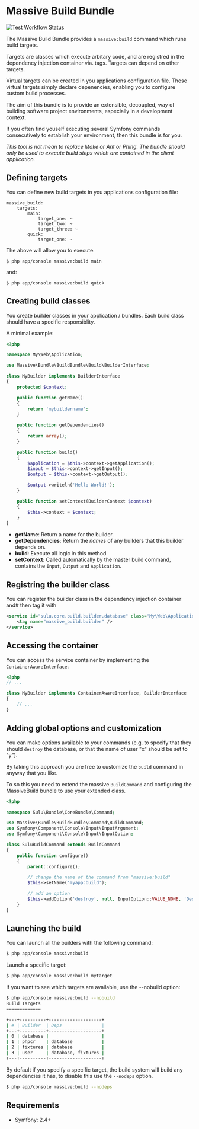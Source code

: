 Massive Build Bundle
====================

[![Test Workflow Status](https://img.shields.io/github/workflow/status/massiveart/MassiveBuildBundle/Test%20application?label=test-workflow)](https://github.com/massiveart/MassiveBuildBundle/actions)

The Massive Build Bundle provides a `massive:build` command which runs build
targets.

Targets are classes which execute arbitary code, and are registred in the
dependency injection container via. tags. Targets can depend on other targets.

Virtual targets can be created in you applications configuration file. These 
virtual targets simply declare depenencies, enabling you to configure custom
build processes.

The aim of this bundle is to provide an extensible, decoupled, way of building
software project environments, especially in a development context.

If you often find youself executing several Symfony commands consecutively to
establish your environment, then this bundle is for you.

*This tool is not mean to replace Make or Ant or Phing. The bundle should only
be used to execute build steps which are contained in the client application.*

## Defining targets

You can define new build targets in you applications configuration file:

````
massive_build:
    targets:
        main:
            target_one: ~
            target_two: ~
            target_three: ~
        quick:
            target_one: ~
````

The above will allow you to execute:

````
$ php app/console massive:build main
````

and:

````
$ php app/console massive:build quick
````

## Creating build classes

You create builder classes in your application / bundles. Each build class
should have a specific responsiblity.

A minimal example:

````php
<?php

namespace My\Web\Application;

use Massive\Bundle\BuildBundle\Build\BuilderInterface;

class MyBuilder implements BuilderInterface
{
    protected $context;

    public function getName()
    {
        return 'mybuildername';
    }

    public function getDependencies()
    {
        return array();
    }

    public function build()
    {
        $application = $this->context->getApplication();
        $input = $this->context->getInput();
        $output = $this->context->getOutput();

        $output->writeln('Hello World!');
    }

    public function setContext(BuilderContext $context)
    {
        $this->context = $context;
    }
}
````

- **getName**: Return a name for the builder.
- **getDependencies**: Return the *names* of any builders that this builder
  depends on.
- **build**: Execute all logic in this method
- **setContext**: Called automatically by the master build command, contains
  the `Input`, `Output` and `Application`.

## Registring the builder class

You can register the builder class in the dependency injection container and#
then tag it with 

````xml
<service id="sulu.core.build.builder.database" class="My\Web\Application\Builder\FooBuilder">
    <tag name="massive_build.builder" />
</service>
````
## Accessing the container

You can access the service container by implementing the
`ContainerAwareInterface`:

````php
<?php
// ...

class MyBuilder implements ContainerAwareInterface, BuilderInterface
{
    // ...
}
````

## Adding global options and customization

You can make options available to your commands (e.g. to specify that they
should `destroy` the database, or that the name of user "x" should be set to
"y").

By taking this approach you are free to customize the `build` command in
anyway that you like.

To so this you need to extend the massive `BuildCommand` and configuring the
MassiveBuild bundle to use your extended class.

````php
<?php

namespace Sulu\Bundle\CoreBundle\Command;

use Massive\Bundle\BuildBundle\Command\BuildCommand;
use Symfony\Component\Console\Input\InputArgument;
use Symfony\Component\Console\Input\InputOption;

class SuluBuildCommand extends BuildCommand
{
    public function configure()
    {
        parent::configure();

        // change the name of the command from "massive:build"
        $this->setName('myapp:build');

        // add an option
        $this->addOption('destroy', null, InputOption::VALUE_NONE, 'Destroy existing data');
    }
}
````

## Launching the build

You can launch all the builders with the following command:

````bash
$ php app/console massive:build
````

Launch a specific target:

````bash
$ php app/console massive:build mytarget
````

If you want to see which targets are available, use the <comment>--nobuild</comment> option:

````bash
$ php app/console massive:build --nobuild
Build Targets
=============

+---+----------+--------------------+
| # | Builder  | Deps               |
+---+----------+--------------------+
| 0 | database |                    |
| 1 | phpcr    | database           |
| 2 | fixtures | database           |
| 3 | user     | database, fixtures |
+---+----------+--------------------+
````

By default if you specify a specific target, the build system will build any dependencies
it has, to disable this use the `--nodeps` option.

````bash
$ php app/console massive:build --nodeps
````

## Requirements

* Symfony: 2.4+
